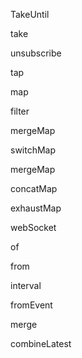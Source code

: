 TakeUntil

take

unsubscribe

tap

map

filter

mergeMap

switchMap

mergeMap

concatMap

exhaustMap

webSocket

of

from

interval

fromEvent

merge

combineLatest

